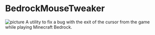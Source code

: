 # BedrockMouseTweaker
![picture](https://user-images.githubusercontent.com/126056242/222440797-ee70bca7-34da-4b50-a969-96dd1d1119e7.png)
A utility to fix a bug with the exit of the cursor from the game while playing Minecraft Bedrock.

